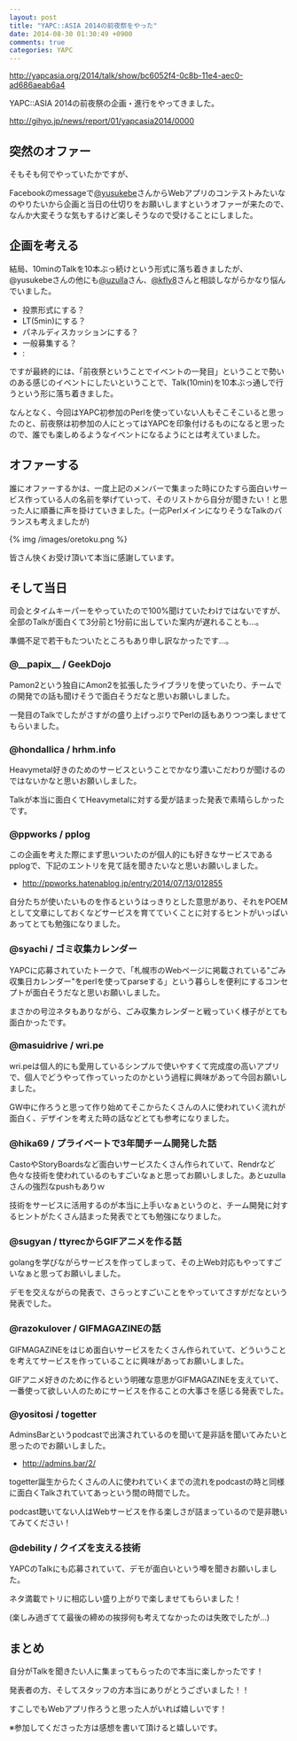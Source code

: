 ```yaml
---
layout: post
title: "YAPC::ASIA 2014の前夜祭をやった"
date: 2014-08-30 01:30:49 +0900
comments: true
categories: YAPC
---
```


http://yapcasia.org/2014/talk/show/bc6052f4-0c8b-11e4-aec0-ad686aeab6a4

YAPC::ASIA 2014の前夜祭の企画・進行をやってきました。

http://gihyo.jp/news/report/01/yapcasia2014/0000

<!-- more -->

## 突然のオファー

そもそも何でやっていたかですが、

Facebookのmessageで[@yusukebe](https://twitter.com/yusukebe)さんからWebアプリのコンテストみたいなのやりたいから企画と当日の仕切りをお願いしますというオファーが来たので、なんか大変そうな気もするけど楽しそうなので受けることにしました。

## 企画を考える

結局、10minのTalkを10本ぶっ続けという形式に落ち着きましたが、@yusukebeさんの他にも[@uzulla](https://twitter.com/uzulla)さん、[@kfly8](https://twitter.com/kfly8)さんと相談しながらかなり悩んでいました。

* 投票形式にする？
* LT(5min)にする？
* パネルディスカッションにする？
* 一般募集する？
* :

ですが最終的には、「前夜祭ということでイベントの一発目」ということで勢いのある感じのイベントにしたいということで、Talk(10min)を10本ぶっ通しで行うという形に落ち着きました。

なんとなく、今回はYAPC初参加のPerlを使っていない人もそこそこいると思ったのと、前夜祭は初参加の人にとってはYAPCを印象付けるものになると思ったので、誰でも楽しめるようなイベントになるようにとは考えていました。

## オファーする

誰にオファーするかは、一度上記のメンバーで集まった時にひたすら面白いサービス作っている人の名前を挙げていって、そのリストから自分が聞きたい！と思った人に順番に声を掛けていきました。(一応PerlメインになりそうなTalkのバランスも考えましたが)

{% img /images/oretoku.png %}

皆さん快くお受け頂いて本当に感謝しています。


## そして当日

司会とタイムキーパーをやっていたので100%聞けていたわけではないですが、全部のTalkが面白くて3分前と1分前に出していた案内が遅れることも...。

準備不足で若干もたついたところもあり申し訳なかったです...。

### @\_\_papix\_\_ / GeekDojo

Pamon2という独自にAmon2を拡張したライブラリを使っていたり、チームでの開発での話も聞けそうで面白そうだなと思いお願いしました。

一発目のTalkでしたがさすがの盛り上げっぷりでPerlの話もありつつ楽しませてもらいました。

### @hondallica / hrhm.info

Heavymetal好きのためのサービスということでかなり濃いこだわりが聞けるのではないかなと思いお願いしました。

Talkが本当に面白くてHeavymetalに対する愛が詰まった発表で素晴らしかったです。

### @ppworks / pplog

この企画を考えた際にまず思いついたのが個人的にも好きなサービスであるpplogで、下記のエントリを見て話を聞きたいなと思いお願いしました。

* http://ppworks.hatenablog.jp/entry/2014/07/13/012855

自分たちが使いたいものを作るというはっきりとした意思があり、それをPOEMとして文章にしておくなどサービスを育てていくことに対するヒントがいっぱいあってとても勉強になりました。

### @syachi / ゴミ収集カレンダー

YAPCに応募されていたトークで、「札幌市のWebページに掲載されている"ごみ収集日カレンダー"をperlを使ってparseする」という暮らしを便利にするコンセプトが面白そうだなと思いお願いしました。

まさかの号泣ネタもありながら、ごみ収集カレンダーと戦っていく様子がとても面白かったです。

### @masuidrive / wri.pe

wri.peは個人的にも愛用しているシンプルで使いやすくて完成度の高いアプリで、個人でどうやって作っていったのかという過程に興味があって今回お願いしました。

GW中に作ろうと思って作り始めてそこからたくさんの人に使われていく流れが面白く、デザインを考えた時の話などとても参考になりました。

### @hika69 / プライベートで3年間チーム開発した話

CastoやStoryBoardsなど面白いサービスたくさん作られていて、Rendrなど色々な技術を使われているのもすごいなぁと思ってお願いしました。あとuzullaさんの強烈なpushもありｗ

技術をサービスに活用するのが本当に上手いなぁというのと、チーム開発に対するヒントがたくさん詰まった発表でとても勉強になりました。

### @sugyan / ttyrecからGIFアニメを作る話

golangを学びながらサービスを作ってしまって、その上Web対応もやってすごいなぁと思ってお願いしました。

デモを交えながらの発表で、さらっとすごいことをやっていてさすがだなという発表でした。

### @razokulover / GIFMAGAZINEの話

GIFMAGAZINEをはじめ面白いサービスをたくさん作られていて、どういうことを考えてサービスを作っていることに興味があってお願いしました。

GIFアニメ好きのために作るという明確な意思がGIFMAGAZINEを支えていて、一番使って欲しい人のためにサービスを作ることの大事さを感じる発表でした。

### @yositosi / togetter

AdminsBarというpodcastで出演されているのを聞いて是非話を聞いてみたいと思ったのでお願いしました。

* http://admins.bar/2/

togetter誕生からたくさんの人に使われていくまでの流れをpodcastの時と同様に面白くTalkされていてあっという間の時間でした。

podcast聴いてない人はWebサービスを作る楽しさが詰まっているので是非聴いてみてください！

### @debility / クイズを支える技術

YAPCのTalkにも応募されていて、デモが面白いという噂を聞きお願いしました。

ネタ満載でトリに相応しい盛り上がりで楽しませてもらいました！

(楽しみ過ぎてて最後の締めの挨拶何も考えてなかったのは失敗でしたが...)


## まとめ

自分がTalkを聞きたい人に集まってもらったので本当に楽しかったです！

発表者の方、そしてスタッフの方本当にありがとうございました！！

すこしでもWebアプリ作ろうと思った人がいれば嬉しいです！

※参加してくださった方は感想を書いて頂けると嬉しいです。


